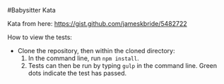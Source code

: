 #Babysitter Kata

Kata from here: https://gist.github.com/jameskbride/5482722

How to view the tests:
* Clone the repository, then within the cloned directory:
  1. In the command line, run `npm install`.
  2. Tests can then be run by typing `gulp` in the command line. Green dots indicate the test has passed.
